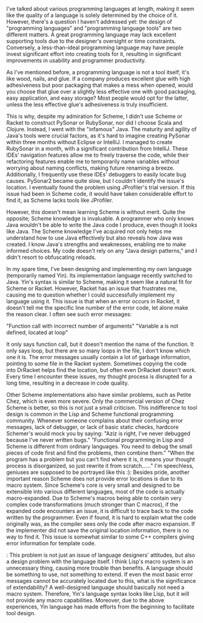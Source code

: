  I've talked about various programming languages at length, making it seem like the quality of a language is solely determined by the choice of it. However, there's a question I haven't addressed yet: the design of "programming languages" and "programming language tools" are two different matters. A great programming language may lack excellent supporting tools due to the designer's oversight or time constraints. Conversely, a less-than-ideal programming language may have people invest significant effort into creating tools for it, resulting in significant improvements in usability and programmer productivity.

As I've mentioned before, a programming language is not a tool itself; it's like wood, nails, and glue. If a company produces excellent glue with high adhesiveness but poor packaging that makes a mess when opened, would you choose that glue over a slightly less effective one with good packaging, easy application, and easy storage? Most people would opt for the latter, unless the less effective glue's adhesiveness is truly insufficient.

This is why, despite my admiration for Scheme, I didn't use Scheme or Racket to construct PySonar or RubySonar, nor did I choose Scala and Clojure. Instead, I went with the "infamous" Java. The maturity and agility of Java's tools were crucial factors, as it's hard to imagine creating PySonar within three months without Eclipse or IntelliJ. I managed to create RubySonar in a month, with a significant contribution from IntelliJ. These IDEs' navigation features allow me to freely traverse the code, while their refactoring features enable me to temporarily name variables without worrying about naming conflicts, making future renaming a breeze. Additionally, I frequently use these IDEs' debuggers to easily locate bug causes. PySonar2 became quite slow, but I couldn't identify the issue's location. I eventually found the problem using JProfiler's trial version. If this issue had been in Scheme code, it would have taken considerable effort to find it, as Scheme lacks tools like JProfiler.

However, this doesn't mean learning Scheme is without merit. Quite the opposite; Scheme knowledge is invaluable. A programmer who only knows Java wouldn't be able to write the Java code I produce, even though it looks like Java. The Scheme knowledge I've acquired not only helps me understand how to use Java effectively but also reveals how Java was created. I know Java's strengths and weaknesses, enabling me to make informed choices. My code doesn't rely on any "Java design patterns," and I didn't resort to obfuscating reloads.

In my spare time, I've been designing and implementing my own language (temporarily named Yin). Its implementation language recently switched to Java. Yin's syntax is similar to Scheme, making it seem like a natural fit for Scheme or Racket. However, Racket has an issue that frustrates me, causing me to question whether I could successfully implement my language using it. This issue is that when an error occurs in Racket, it doesn't tell me the specific line number of the error code, let alone make the reason clear. I often see such error messages:

"Function call with incorrect number of arguments"
"Variable a is not defined, located at loop"

It only says function call, but it doesn't mention the name of the function. It only says loop, but there are so many loops in the file, I don't know which one it is. The error messages usually contain a lot of garbage information, pointing to some file in the Racket system. Sometimes copying the code into DrRacket helps find the location, but often even DrRacket doesn't work. Every time I encounter these issues, my thought process is disrupted for a long time, resulting in a decrease in code quality.

Other Scheme implementations also have similar problems, such as Petite Chez, which is even more severe. Only the commercial version of Chez Scheme is better, so this is not just a small criticism. This indifference to tool design is common in the Lisp and Scheme functional programming community. Whenever someone complains about their confusing error messages, lack of debugger, or lack of basic static checks, hardcore Schemer's would mock you by saying: "Aziz is right, I've never debugged because I've never written bugs." "Functional programming in Lisp and Scheme is different from ordinary languages. You need to debug the small pieces of code first and find the problems, then combine them." "When the program has a problem but you can't find where it is, it means your thought process is disorganized, so just rewrite it from scratch……" I'm speechless, geniuses are supposed to be portrayed like this :): Besides pride, another important reason Scheme does not provide error locations is due to its macro system. Since Scheme's core is very small and designed to be extensible into various different languages, most of the code is actually macro-expanded. Due to Scheme's macros being able to contain very complex code transformations (much stronger than C macros), if the expanded code encounters an issue, it is difficult to trace back to the code written by the programmer. Even if found, it is hard to explain what the code originally was, as the compiler sees only the code after macro expansion. If the implementer did not save the original location information, there is no way to find it. This issue is somewhat similar to some C++ compilers giving error information for template code.

: This problem is not just an issue of language designers' attitudes, but also a design problem with the language itself. I think Lisp's macro system is an unnecessary thing, causing more trouble than benefits. A language should be something to use, not something to extend. If even the most basic error messages cannot be accurately located due to this, what is the significance of extendability? A well-designed language should basically not need a macro system. Therefore, Yin's language syntax looks like Lisp, but it will not provide any macro capabilities. Moreover, due to the above experiences, Yin language has made efforts from the beginning to facilitate tool design.